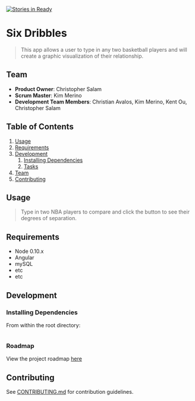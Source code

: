 [![Stories in Ready](https://badge.waffle.io/upstanding-biome/sixdegrees.png?label=ready&title=Ready)](https://waffle.io/upstanding-biome/sixdegrees)
# Six Dribbles
> This app allows a user to type in any two basketball players and will create a graphic visualization of their relationship.

## Team

  - __Product Owner__: Christopher Salam
  - __Scrum Master__: Kim Merino
  - __Development Team Members__: Christian Avalos, Kim Merino, Kent Ou, Christopher Salam

## Table of Contents

1. [Usage](#Usage)
1. [Requirements](#requirements)
1. [Development](#development)
    1. [Installing Dependencies](#installing-dependencies)
    1. [Tasks](#tasks)
1. [Team](#team)
1. [Contributing](#contributing)

## Usage

> Type in two NBA players to compare and click the button to see their degrees of separation. 

## Requirements

- Node 0.10.x
- Angular 
- mySQL 
- etc
- etc

## Development

### Installing Dependencies

From within the root directory:

```sh

```

### Roadmap

View the project roadmap [here](LINK_TO_PROJECT_ISSUES)


## Contributing

See [CONTRIBUTING.md](CONTRIBUTING.md) for contribution guidelines.